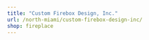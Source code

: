 ```yaml
---
title: "Custom Firebox Design, Inc."
url: /north-miami/custom-firebox-design-inc/
shop: fireplace
---
```

